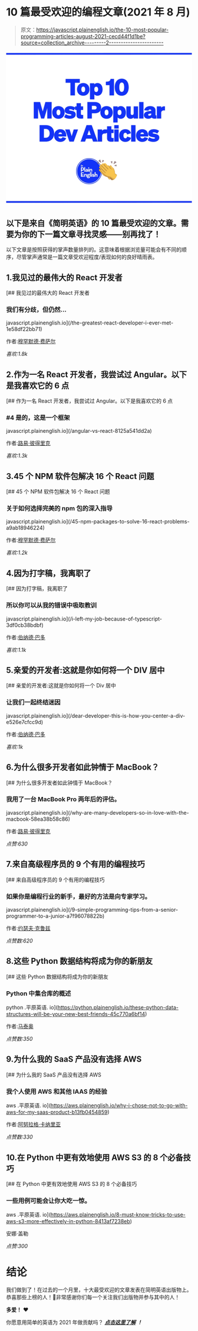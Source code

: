 # 10 篇最受欢迎的编程文章(2021 年 8 月)

> 原文：<https://javascript.plainenglish.io/the-10-most-popular-programming-articles-august-2021-cecd44f1d1be?source=collection_archive---------2----------------------->

![](img/19fc9fa9781045090ac9ae190b314831.png)

## 以下是来自《简明英语》的 10 篇最受欢迎的文章。需要为你的下一篇文章寻找灵感——别再找了！

以下文章是按照获得的掌声数量排列的。这意味着根据浏览量可能会有不同的顺序，尽管掌声通常是一篇文章受欢迎程度/表现如何的良好晴雨表。

## 1.我见过的最伟大的 React 开发者

[](/the-greatest-react-developer-i-ever-met-1e58df22bb71) [## 我见过的最伟大的 React 开发者

### 我们有分歧，但仍然…

javascript.plainenglish.io](/the-greatest-react-developer-i-ever-met-1e58df22bb71) 

作者:[穆罕默德·费萨尔](https://medium.com/u/fe04a352a811?source=post_page-----cecd44f1d1be--------------------------------)

*喜欢:1.8k*

## 2.作为一名 React 开发者，我尝试过 Angular。以下是我喜欢它的 6 点

[](/angular-vs-react-8125a541dd2a) [## 作为一名 React 开发者，我尝试过 Angular。以下是我喜欢它的 6 点

### #4 是的，这是一个框架

javascript.plainenglish.io](/angular-vs-react-8125a541dd2a) 

作者:[路易·彼得里克](https://medium.com/u/cfa70659fe65?source=post_page-----cecd44f1d1be--------------------------------)

*喜欢:1.3k*

## 3.45 个 NPM 软件包解决 16 个 React 问题

[](/45-npm-packages-to-solve-16-react-problems-a9ab18946224) [## 45 个 NPM 软件包解决 16 个 React 问题

### 关于如何选择完美的 npm 包的深入指导

javascript.plainenglish.io](/45-npm-packages-to-solve-16-react-problems-a9ab18946224) 

作者:[穆罕默德·费萨尔](https://medium.com/u/fe04a352a811?source=post_page-----cecd44f1d1be--------------------------------)

*喜欢:1.2k*

## 4.因为打字稿，我离职了

[](/i-left-my-job-because-of-typescript-3df0cb38bdbf) [## 因为打字稿，我离职了

### 所以你可以从我的错误中吸取教训

javascript.plainenglish.io](/i-left-my-job-because-of-typescript-3df0cb38bdbf) 

作者:[伯纳德·巴多](https://medium.com/u/b970c961c4e1?source=post_page-----cecd44f1d1be--------------------------------)

*喜欢:1.1k*

## 5.亲爱的开发者:这就是你如何将一个 DIV 居中

[](/dear-developer-this-is-how-you-center-a-div-e526e7cfcc9d) [## 亲爱的开发者:这就是你如何将一个 Div 居中

### 让我们一起终结迷因

javascript.plainenglish.io](/dear-developer-this-is-how-you-center-a-div-e526e7cfcc9d) 

作者:[伯纳德·巴多](https://medium.com/u/b970c961c4e1?source=post_page-----cecd44f1d1be--------------------------------)

*喜欢:1k*

## 6.为什么很多开发者如此钟情于 MacBook？

[](/why-are-many-developers-so-in-love-with-the-macbook-58ea38b58c86) [## 为什么很多开发者如此钟情于 MacBook？

### 我用了一台 MacBook Pro 两年后的评估。

javascript.plainenglish.io](/why-are-many-developers-so-in-love-with-the-macbook-58ea38b58c86) 

作者:[路易·彼得里克](https://medium.com/u/cfa70659fe65?source=post_page-----cecd44f1d1be--------------------------------)

*点赞:630*

## 7.来自高级程序员的 9 个有用的编程技巧

[](/9-simple-programming-tips-from-a-senior-programmer-to-a-junior-a7f96078822b) [## 来自高级程序员的 9 个有用的编程技巧

### 如果你是编程行业的新手，最好的方法是向专家学习。

javascript.plainenglish.io](/9-simple-programming-tips-from-a-senior-programmer-to-a-junior-a7f96078822b) 

作者:[约瑟夫·克鲁兹](https://medium.com/u/d446e1b4a70b?source=post_page-----cecd44f1d1be--------------------------------)

*点赞数:620*

## 8.这些 Python 数据结构将成为你的新朋友

[](https://python.plainenglish.io/these-python-data-structures-will-be-your-new-best-friends-45c770a6bf14) [## 这些 Python 数据结构将成为你的新朋友

### Python 中集合库的概述

python .平原英语. io](https://python.plainenglish.io/these-python-data-structures-will-be-your-new-best-friends-45c770a6bf14) 

作者:[马泰奥](https://medium.com/u/1a25cebad2f2?source=post_page-----cecd44f1d1be--------------------------------)

*点赞数:350*

## 9.为什么我的 SaaS 产品没有选择 AWS

[](https://aws.plainenglish.io/why-i-chose-not-to-go-with-aws-for-my-saas-product-b13fb0454859) [## 为什么我的 SaaS 产品没有选择 AWS

### 我个人使用 AWS 和其他 IAAS 的经验

aws .平原英语. io](https://aws.plainenglish.io/why-i-chose-not-to-go-with-aws-for-my-saas-product-b13fb0454859) 

作者:[阿努拉格·卡纳里亚](https://medium.com/u/eea6e41ec675?source=post_page-----cecd44f1d1be--------------------------------)

*点赞数:330*

## 10.在 Python 中更有效地使用 AWS S3 的 8 个必备技巧

[](https://aws.plainenglish.io/8-must-know-tricks-to-use-aws-s3-more-effectively-in-python-8413af7238eb) [## 在 Python 中更有效地使用 AWS S3 的 8 个必备技巧

### 一些用例可能会让你大吃一惊。

aws .平原英语. io](https://aws.plainenglish.io/8-must-know-tricks-to-use-aws-s3-more-effectively-in-python-8413af7238eb) 

安娜·盖勒

*点赞:300*

# 结论

我们做到了！在过去的一个月里，十大最受欢迎的文章发表在简明英语出版物上。恭喜那些上榜的人！🎉非常感谢你们每一个关注我们出版物并参与其中的人！

**多爱！** ❤️

你愿意用简单的英语为 2021 年做贡献吗？ [***点击这里了解***](https://medium.com/javascript-in-plain-english/https-medium-com-javascript-in-plain-english-join-our-team-b0854ead7d14) ***！***